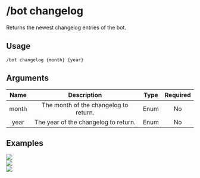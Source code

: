 # /bot changelog

Returns the newest changelog entries of the bot.

## Usage

```
/bot changelog {month} {year}
```

## Arguments

| Name  | Description                           | Type | Required |
| :---: | :-----------------------------------: | :--: | :------: |
| month | The month of the changelog to return. | Enum | No       |
| year  | The year of the changelog to return.  | Enum | No       |

## Examples

<img src="https://github.com/xNickyDev/Forkman/assets/111157596/18a91c55-64fd-49c5-bda0-d49d94e1cdb6" class="rounded-corners">\
<img src="https://github.com/xNickyDev/Forkman/assets/111157596/1594c0f5-a118-4517-8a90-451f722f41cc" class="rounded-corners">\
<img src="https://github.com/xNickyDev/Forkman/assets/111157596/81103d92-4f4d-4110-8452-d3d61f4df570" class="rounded-corners">